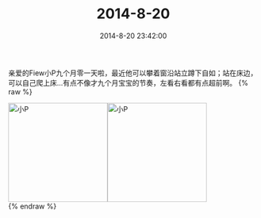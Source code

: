 ﻿---
title: 2014-8-20
date: 2014-8-20 23:42:00
tags:
categories: 妈妈
---
亲爱的Fiew小P九个月零一天啦，最近他可以攀着窗沿站立蹲下自如；站在床边，可以自己爬上床...有点不像才九个月宝宝的节奏，左看右看都有点超前啊。
{% raw %}
<div style="width:500 px">
<div style="float:left; width:100 px"><img src="/2014-8-20/微信图片_20171010171317.jpg" width="200" alt="小P"></div>
<div style="float:left; width:100 px"><img src="/2014-8-20/微信图片_20171010171333.jpg" width="200" alt="小P"></div>
<div style="clear:both"></div>
</div>
{% endraw %}